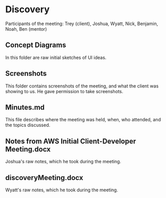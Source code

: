 # Discovery

Participants of the meeting: Trey (client), Joshua, Wyatt, Nick, Benjamin, Noah, Ben (mentor)

## Concept Diagrams

In this folder are raw initial sketches of UI ideas.

## Screenshots

This folder contains screenshots of the meeting, and what the client was showing to us. He gave permission to take screenshots.

## Minutes.md

This file describes where the meeting was held, when, who attended, and the topics discussed.

## Notes from AWS Initial Client-Developer Meeting.docx

Joshua's raw notes, which he took during the meeting.

## discoveryMeeting.docx

Wyatt's raw notes, which he took during the meeting.

